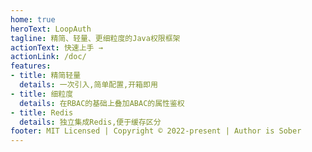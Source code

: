 ```yaml
---
home: true
heroText: LoopAuth
tagline: 精简、轻量、更细粒度的Java权限框架
actionText: 快速上手 →
actionLink: /doc/
features:
- title: 精简轻量
  details: 一次引入,简单配置,开箱即用
- title: 细粒度
  details: 在RBAC的基础上叠加ABAC的属性鉴权
- title: Redis
  details: 独立集成Redis,便于缓存区分
footer: MIT Licensed | Copyright © 2022-present | Author is Sober
---
```

